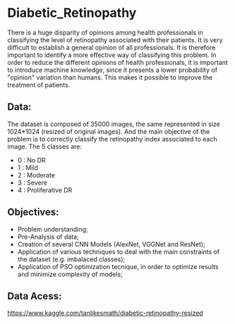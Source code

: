 # Diabetic_Retinopathy
There is a huge disparity of opinions among health professionals in classifying the level of retinopathy associated with their patients. It is very difficult to establish a general opinion of all professionals. It is therefore important to identify a more effective way of classifying this problem. In order to reduce the different opinions of health professionals, it is important to introduce machine knowledge, since it presents a lower probability of "opinion" variation than humans. This makes it possible to improve the treatment of patients. 

## Data:
The dataset is composed of 35000 images, the same represented in size 1024*1024 (resized of original images).
And the main objective of the problem is to correctly classify the retinopathy index associated to each image. The 5 classes are:
  - 0 : No DR
  - 1 : Mild
  - 2 : Moderate
  - 3 : Severe
  - 4 : Proliferative DR

## Objectives:
  - Problem understanding;
  - Pre-Analysis of data;
  - Creation of several CNN Models (AlexNet, VGGNet and ResNet);
  - Application of various techniques to deal with the main constraints of the dataset (e.g. imbalaced classes);
  - Application of PSO optimization tecnique, in order to optimize results and minimize complexity of models;

## Data Acess: 
https://www.kaggle.com/tanlikesmath/diabetic-retinopathy-resized
